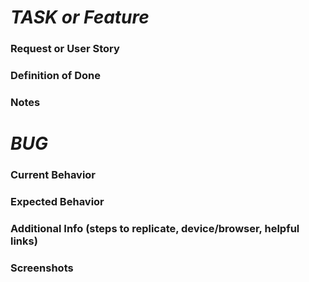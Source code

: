 # _TASK or Feature_
### Request or User Story

### Definition of Done

### Notes

# _BUG_
### Current Behavior

### Expected Behavior

### Additional Info (steps to replicate, device/browser, helpful links)

### Screenshots
